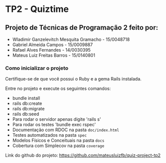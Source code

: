 # TP2 - Quiztime
## Projeto de Técnicas de Programação 2 feito por:
- Wladimir Ganzelevitch Mesquita Gramacho - 15/0048718
- Gabriel Almeida Campos - 15/0009887
- Rafael Alves Fernandes - 14/0030395
- Mateus Luiz Freitas Barros - 15/0140801

### Como inicializar o projeto

Certifique-se de que você possui o Ruby e a gema Rails instalada.

Entre no projeto e execute os seguintes comandos:

- bundle install
- rails db:create
- rails db:migrate
- rails db:seed
- Para rodar o servidor apenas digite 'rails s'
- Para rodar os testes 'bundle exec rspec'
- Documentação com RDOC na pasta `doc/index.html`
- Testes automatizados na pasta `spec`
- Modelos Físicos e Conceituais na pasta `docs`
- Cobertura com Simplecov na pasta `coverage`

Link do github do projeto: https://github.com/mateusluizfb/quiz-project-tp2
